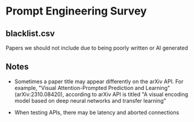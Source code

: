 # Prompt Engineering Survey

## blacklist.csv

Papers we should not include due to being poorly written or AI generated



## Notes

- Sometimes a paper title may appear differently on the arXiv API. For example, "Visual Attention-Prompted Prediction and Learning" (arXiv:2310.08420), according to arXiv API is titled "A visual encoding model based on deep neural networks and transfer learning"

- When testing APIs, there may be latency and aborted connections
